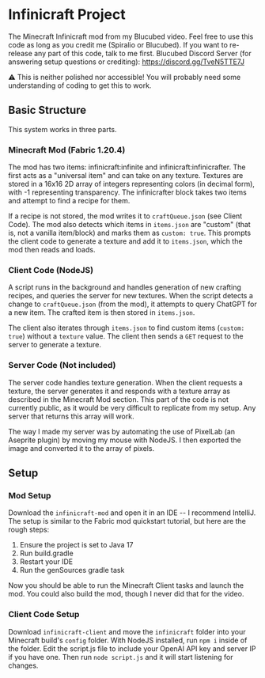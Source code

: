 # Infinicraft Project
The Minecraft Infinicraft mod from my Blucubed video. Feel free to use this code as long as you credit me (Spiralio or Blucubed). If you want to re-release any part of this code, talk to me first.
Blucubed Discord Server (for answering setup questions or crediting): https://discord.gg/TveN5TTE7J

⚠️ This is neither polished nor accessible! You will probably need some understanding of coding to get this to work. 


## Basic Structure
This system works in three parts.

### Minecraft Mod (Fabric 1.20.4)
The mod has two items: infinicraft:infinite and infinicraft:infinicrafter. The first acts as a "universal item" and can take on any texture. Textures are stored in a 16x16 2D array of integers representing colors (in decimal form), with -1 representing transparency. The infinicrafter block takes two items and attempt to find a recipe for them.

If a recipe is not stored, the mod writes it to `craftQueue.json` (see Client Code). The mod also detects which items in `items.json` are "custom" (that is, not a vanilla item/block) and marks them as `custom: true`. This prompts the client code to generate a texture and add it to `items.json`, which the mod then reads and loads.

### Client Code (NodeJS)
A script runs in the background and handles generation of new crafting recipes, and queries the server for new textures. When the script detects a change to `craftQueue.json` (from the mod), it attempts to query ChatGPT for a new item. The crafted item is then stored in `items.json`.

The client also iterates through `items.json` to find custom items (`custom: true`) without a `texture` value. The client then sends a `GET` request to the server to generate a texture.

### Server Code (Not included)
The server code handles texture generation. When the client requests a texture, the server generates it and responds with a texture array as described in the Minecraft Mod section. This part of the code is not currently public, as it would be very difficult to replicate from my setup. Any server that returns this array will work.

The way I made my server was by automating the use of PixelLab (an Aseprite plugin) by moving my mouse with NodeJS. I then exported the image and converted it to the array of pixels.

## Setup

### Mod Setup
Download the `infinicraft-mod` and open it in an IDE -- I recommend IntelliJ. The setup is similar to the Fabric mod quickstart tutorial, but here are the rough steps:

1. Ensure the project is set to Java 17
2. Run build.gradle
3. Restart your IDE
4. Run the genSources gradle task

Now you should be able to run the Minecraft Client tasks and launch the mod. You could also build the mod, though I never did that for the video.

### Client Code Setup
Download `infinicraft-client` and move the `infinicraft` folder into your Minecraft build's `config` folder. With NodeJS installed, run `npm i` inside of the folder. Edit the script.js file to include your OpenAI API key and server IP if you have one. Then run `node script.js` and it will start listening for changes.
